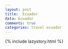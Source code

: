 ```yaml
---
layout: post
title:  Ecuador
data: Ecuador
comments: true
categories: travel ecuador
---
```

{% include lazystory.html %}
